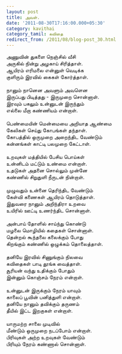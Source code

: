 ```yaml
---
layout: post
title: அவள்.
date: '2011-08-30T17:16:00.000+05:30'
category: kavithai
category_tamil: கவிதை
redirect_from: /2011/08/blog-post_30.html
---
```


அணுவின் துகளை நெஞ்சில் வீசி <br />
அருகில் நின்று அழகாய் சிரித்தாள்.<br />
ஆயிரம் எரிமலை என்னுள் வெடிக்க <br />
குளிரும் இரவில் கைகள் கோர்த்தாள்.<br />
<br />
நானும் நானென அவளும் அவளென<br />
இருப்பது பிடித்தது - இருமுறை சொன்னாள்.<br />
இரவும் பகலும் உன்னுடன் இருந்தும்<br />
எல்லை மீறா கண்ணியம் என்றாள்.<br />
<br />
பெண்மையின் மென்மையை அறியாத ஆண்மை <br />
கேலிகள் செய்து கோபங்கள் தந்தாள்.<br />
கோபத்தில் ஒருமுறை அறைந்திட வேண்டும்<br />
கன்னங்கள் காட்டி பலமுறை கேட்டாள்.<br />
<br />
உறவுகள் மத்தியில் பேசிய பொய்கள் <br />
உன்னிடம் மட்டும் உண்மை என்றாள்.<br />
உதடுகள் அதனை சொல்லும் முன்னே <br />
கண்ணில் சிறுதுளி நீருடன் நின்றாள்.<br />
<br />
முழுவதும் உன்னை தெரிந்திட வேண்டும்<br />
கேள்வி கணைகள் ஆயிரம் தொடுத்தாள்.<br />
இதுவரை நானும் அறிந்திரா உறவை <br />
உயிரில் ஊட்டி உணர்ந்திட சொன்னாள்.<br />
<br />
அன்பாய் தோளில் சாய்ந்து கொண்டு<br />
மழலை மொழியில் கதைகள் சொன்னாள்.<br />
தென்றல் கூந்தலை கலைக்கும் போது <br />
கிறங்கும் கண்ணில் ஒழுக்கம் தொலைத்தாள்.<br />
<br />
தனியே இரவில் சிணுங்கும் நிலவை<br />
கவிதைகள் பாடி தூங்க வைத்தாள்.<br />
சூரியன் வந்து உதிக்கும் போதும்<br />
இன்னும் கொஞ்சம் நேரம் என்றாள்.<br />
<br />
உன்னுடன் இருக்கும் நேரம் யாவும் <br />
காலைப் பூவின் பனித்துளி என்றாள்.<br />
தனியே நானும் தவிக்கும் தருணம் <br />
தீயில் இட்ட இறகுகள் என்றாள்.<br />
<br />
யாருமற்ற சாலை முடிவில் <br />
மீண்டும் ஒருமுறை நடப்போம் என்றாள்.<br />
பிரிவுகள் அற்ற உறவுகள் வேண்டும்<br />
பிரியும் நேரம் கண்ணால் சொன்னாள்.<br />
<br />